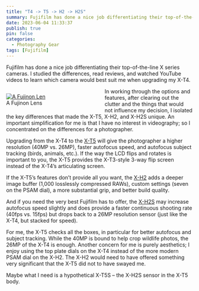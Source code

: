 ```yaml
---
title: "T4 -> T5 -> H2 -> H2S"
summary: Fujifilm has done a nice job differentiating their top-of-the-line X series cameras. I studied the differences, read reviews, and watched YouTube videos to learn which camera would best suit me when upgrading my X-T4.
date: 2023-06-04 11:33:37
publish: true
pin: false
categories:
  - Photography Gear
tags: [Fujifilm]
---
```


Fujifilm has done a nice job differentiating their top-of-the-line X series cameras. I studied the differences, read reviews, and watched YouTube videos to learn which camera would best suit me when upgrading my X-T4.

<figure style="float: left; width: 50%; margin: 1em 1em 1em 0em"><a href="/assets/images/wp-content/uploads/2023/10/XF-16-55-2.jpg"><img src="/assets/images/wp-content/uploads/2023/10/XF-16-55-2.jpg" alt="A Fujinon Len"></a><figcaption>A Fujinon Lens</figcaption></figure>

In working through the options and features, after clearing out the clutter and the things that would not influence my decision, I isolated the key differences that made the X-T5, X-H2, and X-H2S unique. An important simplification for me is that I have no interest in videography; so I concentrated on the differences for a photographer.

Upgrading from the X-T4 to the [X-T5](https://fujifilm-x.com/global/products/cameras/x-t5/) will give the photographer a higher resolution (40MP vs. 26MP), faster autofocus speed, and autofocus subject tracking (birds, animals, etc.). If the way the LCD flips and rotates is important to you, the X-T5 provides the X-T3-style 3-way flip screen instead of the X-T4’s articulating screen.

If the X-T5’s features don’t provide all you want, the [X-H2](https://fujifilm-x.com/global/products/cameras/x-h2/) adds a deeper image buffer (1,000 losslessly compressed RAWs), custom settings (seven on the PSAM dial), a more substantial grip, and better build quality.

And if you need the very best Fujifilm has to offer, the [X-H2S](https://fujifilm-x.com/global/products/cameras/x-h2s/) may increase autofocus speed slightly and does provide a faster continuous shooting rate (40fps vs. 15fps) but drops back to a 26MP resolution sensor (just like the X-T4, but stacked for speed).

For me, the X-T5 checks all the boxes, in particular for better autofocus and subject tracking. While the 40MP is bound to help crop wildlife photos, the 26MP of the X-T4 is enough. Another concern for me is purely aesthetics; I enjoy using the top plate dials on the X-T4 instead of the more modern PSAM dial on the X-H2. The X-H2 would need to have offered something very significant that the X-T5 did not to have swayed me.

Maybe what I need is a hypothetical X-T5S – the X-H2S sensor in the X-T5 body.
